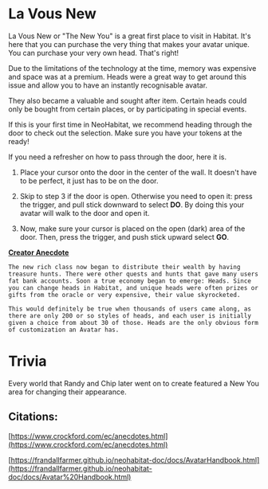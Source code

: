 # La Vous New

La Vous New or "The New You" is a great first place to visit in Habitat. It's here that you can purchase the very thing that makes your avatar unique. You can purchase your very own head. That's right!

Due to the limitations of the technology at the time, memory was expensive and space was at a premium. Heads were a great way to get around this issue and allow you to have an instantly recognisable avatar.

They also became a valuable and sought after item. Certain heads could only be bought from certain places, or by participating in special events.

If this is your first time in NeoHabitat, we recommend heading through the door to check out the selection. Make sure you have your tokens at the ready!

If you need a refresher on how to pass through the door, here it is.

1. Place your cursor onto the door in the center of the wall. It doesn't have to be perfect, it just has to be on the door.

2. Skip to step 3 if the door is open. Otherwise you need to open it: press the trigger, and pull stick downward to select **DO**. By doing this your avatar will walk to the door and open it.

3. Now, make sure your cursor is placed on the open (dark) area of the door. Then, press the trigger, and push stick upward select **GO**.

**[Creator Anecdote](https://www.crockford.com/ec/anecdotes.html)**
~~~~
The new rich class now began to distribute their wealth by having treasure hunts. There were other quests and hunts that gave many users fat bank accounts. Soon a true economy began to emerge: Heads. Since you can change heads in Habitat, and unique heads were often prizes or gifts from the oracle or very expensive, their value skyrocketed.

This would definitely be true when thousands of users came along, as there are only 200 or so styles of heads, and each user is initially given a choice from about 30 of those. Heads are the only obvious form of customization an Avatar has.
~~~~

# Trivia

Every world that Randy and Chip later went on to create featured a New You area for changing their appearance.

## Citations:
[https://www.crockford.com/ec/anecdotes.html](https://www.crockford.com/ec/anecdotes.html)

[https://frandallfarmer.github.io/neohabitat-doc/docs/AvatarHandbook.html](https://frandallfarmer.github.io/neohabitat-doc/docs/Avatar%20Handbook.html)